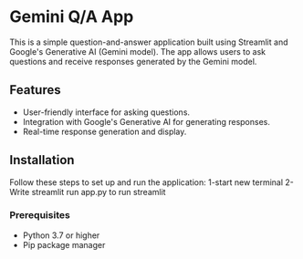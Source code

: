 # Gemini Q/A App

This is a simple question-and-answer application built using Streamlit and Google's Generative AI (Gemini model). The app allows users to ask questions and receive responses generated by the Gemini model.

## Features

- User-friendly interface for asking questions.
- Integration with Google's Generative AI for generating responses.
- Real-time response generation and display.

## Installation

Follow these steps to set up and run the application:
1-start new terminal
2-Write streamlit run app.py to run streamlit 

### Prerequisites

- Python 3.7 or higher
- Pip package manager


